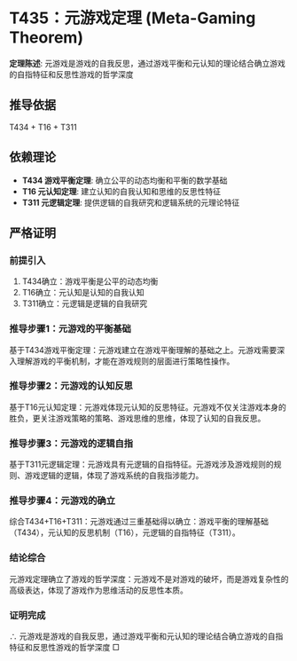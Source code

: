 # T435：元游戏定理 (Meta-Gaming Theorem)

**定理陈述**: 元游戏是游戏的自我反思，通过游戏平衡和元认知的理论结合确立游戏的自指特征和反思性游戏的哲学深度

## 推导依据
T434 + T16 + T311

## 依赖理论
- **T434 游戏平衡定理**: 确立公平的动态均衡和平衡的数学基础
- **T16 元认知定理**: 建立认知的自我认知和思维的反思性特征
- **T311 元逻辑定理**: 提供逻辑的自我研究和逻辑系统的元理论特征

## 严格证明

### 前提引入
1. T434确立：游戏平衡是公平的动态均衡
2. T16确立：元认知是认知的自我认知
3. T311确立：元逻辑是逻辑的自我研究

### 推导步骤1：元游戏的平衡基础
基于T434游戏平衡定理：元游戏建立在游戏平衡理解的基础之上。元游戏需要深入理解游戏的平衡机制，才能在游戏规则的层面进行策略性操作。

### 推导步骤2：元游戏的认知反思
基于T16元认知定理：元游戏体现元认知的反思特征。元游戏不仅关注游戏本身的胜负，更关注游戏策略的策略、游戏思维的思维，体现了认知的自我反思。

### 推导步骤3：元游戏的逻辑自指
基于T311元逻辑定理：元游戏具有元逻辑的自指特征。元游戏涉及游戏规则的规则、游戏逻辑的逻辑，体现了游戏系统的自我指涉能力。

### 推导步骤4：元游戏的确立
综合T434+T16+T311：元游戏通过三重基础得以确立：游戏平衡的理解基础（T434），元认知的反思机制（T16），元逻辑的自指特征（T311）。

### 结论综合
元游戏定理确立了游戏的哲学深度：元游戏不是对游戏的破坏，而是游戏复杂性的高级表达，体现了游戏作为思维活动的反思性本质。

### 证明完成
∴ 元游戏是游戏的自我反思，通过游戏平衡和元认知的理论结合确立游戏的自指特征和反思性游戏的哲学深度 □